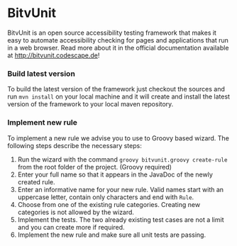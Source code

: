 BitvUnit
========
BitvUnit is an open source accessibility testing framework that makes it easy to automate accessibility checking for pages and applications that run in a web browser. Read more about it in the official documentation available at http://bitvunit.codescape.de!

### Build latest version
To build the latest version of the framework just checkout the sources and run `mvn install` on your local machine and it will create and install the latest version of the framework to your local maven repository.

### Implement new rule
To implement a new rule we advise you to use to Groovy based wizard. The following steps describe the necessary steps:
1. Run the wizard with the command `groovy bitvunit.groovy create-rule` from the root folder of the project. (Groovy required)
2. Enter your full name so that it appears in the JavaDoc of the newly created rule.
3. Enter an informative name for your new rule. Valid names start with an uppercase letter, contain only characters and end with `Rule`.
4. Choose from one of the existing rule categories. Creating new categories is not allowed by the wizard.
5. Implement the tests. The two already existing test cases are not a limit and you can create more if required.
6. Implement the new rule and make sure all unit tests are passing.
